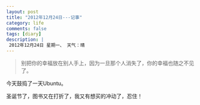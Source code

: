 ```yaml
---
layout: post
title: "2012年12月24日---记事"
category: life
comments: false
tags: [diary]
description: |
 2012年12月24日 星期一、 天气：晴
---
```


> ​别把你的幸福放在别人手上，因为一旦那个人消失了，你的幸福也随之不见了。

今天鼓捣了一天Ubuntu。

圣诞节了，图书又在打折了，我又有想买的冲动了，忍住！
